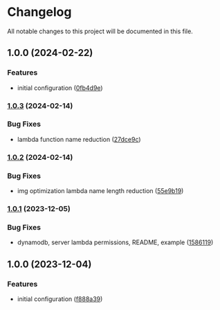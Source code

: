 # Changelog

All notable changes to this project will be documented in this file.

## 1.0.0 (2024-02-22)


### Features

* initial configuration ([0fb4d9e](https://github.com/myskamartin/terraform-aws-open-next/commit/0fb4d9e65cb1121c1e21678c7fe36cce841cfa0c))

### [1.0.3](https://github.com/myskamartin/terraform-aws-open-next/compare/v1.0.2...v1.0.3) (2024-02-14)


### Bug Fixes

* lambda function name reduction ([27dce9c](https://github.com/myskamartin/terraform-aws-open-next/commit/27dce9ca4f3a1667e0acf23e50a2a93cd4015b19))

### [1.0.2](https://github.com/myskamartin/terraform-aws-open-next/compare/v1.0.1...v1.0.2) (2024-02-14)


### Bug Fixes

* img optimization lambda name length reduction ([55e9b19](https://github.com/myskamartin/terraform-aws-open-next/commit/55e9b1958802a903820e05b4a4f2264391795132))

### [1.0.1](https://github.com/myskamartin/terraform-aws-open-next/compare/v1.0.0...v1.0.1) (2023-12-05)


### Bug Fixes

* dynamodb, server lambda permissions, README, example ([1586119](https://github.com/myskamartin/terraform-aws-open-next/commit/1586119035ec8d4005732491a49abbf66428ab69))

## 1.0.0 (2023-12-04)


### Features

* initial configuration ([f888a39](https://github.com/myskamartin/terraform-aws-open-next/commit/f888a39223d7510e9479d6fdbdcbd86d5fe794eb))
